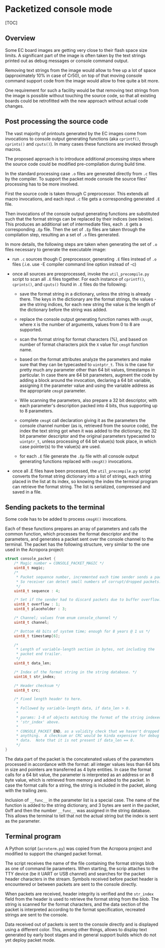 # Packetized console mode
[TOC]

## Overview

Some EC board images are getting very close to their flash space size limits.
A significant part of the image is often taken by the text strings printed out
as debug messages or console command output.

Removing text strings from the image would allow to free up a lot of space
(approximately 10% in case of Cr50), on top of that moving console command
support code from the image would allow to free quite a bit more.

One requirement for such a facility would be that removing text strings from
the image is possible without touching the source code, so that all existing
boards could be retrofitted with the new approach without actual code changes.

## Post processing the source code

The vast majority of printouts generated by the EC images come from
invocations to console output generating functions (aka `cprintf()`,
`cprints()` and `cputs()`). In many cases these functions are invoked through
macros.

The proposed approach is to introduce additional processing steps where the
source code could be modified pre-compilation during build time.

In the standard processing case `.o` files are generated directly from `.c`
files by the compiler. To support the packet mode console the source files'
processing has to be more involved.

First the source code is taken through C preprocessor. This extends all macro
invocations, and each input `.c` file gets a corresponding generated `.E`
file.

Then invocations of the console output generating functions are substituted
such that the format strings can be replaced by their indices (see below).
This produces an additional set of intermediate files, each `.E` gets a
corresponding `.Ep` file. Then the set of `.Ep` files are taken through the
compilation step, resulting an a set of `.o` files generated.

In more details, the following steps are taken when generating the set of `.o`
files necessary to generate the executable image:

- run `.c` sources though C preprocessor, generating `.E` files instead of
  `.o` files (.i.e. use -E compiler command line option instead of -c)

- once all sources are preoprocessed, invoke the `util_precompile.py` script
  to scan all `.E` files together. For each instance of `cprintf()`,
  `cprints()`, and `cputs()` found in `.E` files do the following:

  - save the format string in a dictionary, unless the string is already
    there. The keys in the dictionary are the format strings, the values - are
    the string indices, for each new string the value is the length of the
    dictionary before the string was added.

  - replace the console output generating function names with `cmsgX`, where
    `X` is the number of arguments, values from 0 to 8 are supported.

  - scan the format string for format characters (%), and based on number of
    format characters pick the `X` value for `cmsgX` function name.

  - based on the format attributes analyze the parameters and make sure that
    they can be typecasted to `uintptr_t`. This is the case for pretty much
    any parameter other than 64 bit values, timestamps in particular. In case
    there are 64 bit parameters, augment the code by adding a block around the
    invocation, declaring a 64 bit variable, assigning it the parameter value
    and using the variable address as the appropriate `cmsgX` parameter.

  - Wile scanning the parameters, also prepare a 32 bit descriptor, with each
    parameter's description packed into 4 bits, thus supporting up to 8
    parameters.

  - complete `cmsgX` call declaration giving it as the parameters the console
    channel number (as is, retrieved from the source code), the index the text
    string got when it was added to the dictionary, the 32 bit parameter
    descriptor and the original parameters typecasted to `uintptr_t`, unless
    processing of 64 bit value(s) took place, in which case pointer(s) to the
    value(s) are used.

  - for each `.E` file generate the `.Ep` file with all console output
    generating functions replaced with `cmsgX()` invocations.

- once all .E files have been processed, the `util_precompile.py` script
  converts the format string dictionary into a list of strings, each string
  placed in the list at its index, so knowing the index the terminal program
  can retrieve the format string. The list is serialized, compressed and saved
  in a file.

## Sending packets to the terminal

Some code has to be added to process `cmsgX()` invocations.

Each of these functions prepares an array of parameters and calls the common
function, which processes the format descriptor and the parameters, and
generates a packet sent over the console channel to the terminal. The packet
has the following structure, very similar to the one used in the Acropora
project:

```c
struct console_packet {
	/* Magic number = CONSOLE_PACKET_MAGIC */
	uint8_t magic;
	/*
	 * Packet sequence number, incremented each time sender sends a packet.
	 * So receiver can detect small numbers of corrupt/dropped packets.
	 */
	uint8_t sequence : 4;

	/* Set if the sender had to discard packets due to buffer overflow. */
	uint8_t overflow : 1;
	uint8_t placeholder : 3;

	/* Channel; values from enum console_channel */
	uint8_t channel;

	/* Bottom 48 bits of system time; enough for 8 years @ 1 us */
	uint8_t timestamp[6];

	/*
	 * Length of variable-length section in bytes, not including the
	 * packet end trailer.
	 */
	uint8_t data_len;

 	/* Index of the format string in the string database. */
	uint16_t str_index;

	/* Header checksum */
	uint8_t crc;

	/* Fixed length header to here.
	 *
	 * Followed by variable-length data, if data_len > 0.
	 *
	 * params: 1-8 of objects matching the format of the string indexed by
	 * 'str_index' above.
	 *
	 * CONSOLE_PACKET_END, as a validity check that we haven't dropped
	 * anything.  A checksum or CRC would be kinda expensive for debug
	 * data.  Note that it is not present if data_len == 0.
	 */
}
```

The data part of the packet is the concatenated values of the parameters
processed in accordance with the format: all integer values less than 64 bits
in size and pointers are transferred as 4 byte entities. In case the format
calls for a 64 bit value, the parameter is interpreted as an address or an 8
byte value, which is retrieved from memory and added to the packet. In case
the format calls for a string, the string is included in the packet, along
with the trailing zero.

Inclusion of `__func__` in the parameter list is a special case. The name of
the function is added to the string dictionary, and 3 bytes are sent in the
packet, 0xff and then the number `__func__` was assigned in the string
database. This allows the terminal to tell that not the actual string but the
index is sent as the parameter.

## Terminal program

A Python script (`acroterm.py`) was copied from the Acropora project and
modified to support the changed packet format.

The script receives the name of the file containing the format strings blob as
one of command lie parameters. When starting, the scrip attaches to the TTY
device (be it UART or USB channel) and searches for the packet header
characters in the stream. Symbols received before packet header is encountered
or between packets are sent to the console directly.

When packets are received, header integrity is verified and the `str_index`
field from the header is used to retrieve the format string from the blob. The
string is scanned for the format characters, and the data section of the
packet is interpreted according to the format specification, recreated strings
are sent to the console.

Data received out of packets is sent to the console directly and is displayed
using a different color. This, among other things, allows to display text
generated by early boot stages and in general support builds which do not yet
deploy packet mode.

